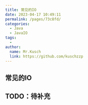 ```yaml
---
title: 常见的IO
date: 2023-04-17 10:49:11
permalink: /pages/73c8fd/
categories:
  - Java
  - JavaIO
tags:
  - 
author: 
  name: Mr.Kusch
  link: https://github.com/kuschzzp
---
```

## 常见的IO

## TODO：待补充